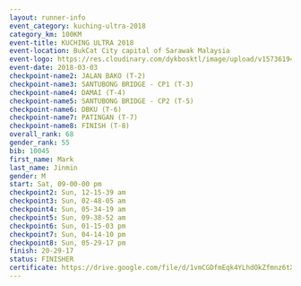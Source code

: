 ```yaml
--- 
layout: runner-info 
event_category: kuching-ultra-2018 
category_km: 100KM 
event-title: KUCHING ULTRA 2018 
event-location: BukCat City capital of Sarawak Malaysia 
event-logo: https://res.cloudinary.com/dykbosktl/image/upload/v1573619473/Logo/kuching-ultra-2018-logo_tlpvm5.png 
event-date: 2018-03-03 
checkpoint-name2: JALAN BAKO (T-2) 
checkpoint-name3: SANTUBONG BRIDGE - CP1 (T-3) 
checkpoint-name4: DAMAI (T-4) 
checkpoint-name5: SANTUBONG BRIDGE - CP2 (T-5) 
checkpoint-name6: DBKU (T-6) 
checkpoint-name7: PATINGAN (T-7) 
checkpoint-name8: FINISH (T-8) 
overall_rank: 68
gender_rank: 55
bib: 10045
first_name: Mark
last_name: Jinmin
gender: M
start: Sat, 09-00-00 pm
checkpoint2: Sun, 12-15-39 am
checkpoint3: Sun, 02-48-05 am
checkpoint4: Sun, 05-34-19 am
checkpoint5: Sun, 09-38-52 am
checkpoint6: Sun, 01-15-03 pm
checkpoint7: Sun, 04-14-10 pm
checkpoint8: Sun, 05-29-17 pm
finish: 20-29-17
status: FINISHER
certificate: https://drive.google.com/file/d/1vmCGDfmEqk4YLhdOkZfmnz6tXVLWJkWV/view?usp=sharing
--- 
```

